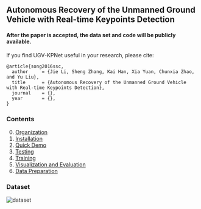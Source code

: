 ## Autonomous Recovery of the Unmanned Ground Vehicle with Real-time Keypoints Detection

#### After the paper is accepted, the data set and code will be publicly available.



If you find UGV-KPNet useful in your research, please cite:

    @article{song2016ssc,
      author     = {Jie Li, Sheng Zhang, Kai Han, Xia Yuan, Chunxia Zhao, and Yu Liu},
      title      = {Autonomous Recovery of the Unmanned Ground Vehicle with Real-time Keypoints Detection},
      journal    = {},
      year       = {},
    }
    
### Contents
0. [Organization](#organization)
0. [Installation](#installation)
0. [Quick Demo](#quick-demo)
0. [Testing](#testing)
0. [Training](#training)
0. [Visualization and Evaluation](#visualization-and-evaluation)
0. [Data Preparation](#data)

### Dataset
![dataset](data/dataset_v2.png)
